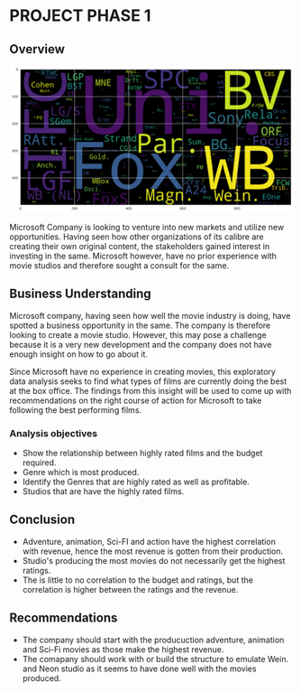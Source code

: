 # PROJECT PHASE 1

## Overview 

![Image](wordcloud.png)

Microsoft Company is looking to venture into new markets and utilize new opportunities. Having seen how other organizations of its calibre are creating their own original content, the stakeholders gained interest in investing in the same. Microsoft however, have no prior experience with movie studios and therefore sought a consult for the same.

## Business Understanding

Microsoft company, having seen how well the movie industry is doing, have spotted a business opportunity in the same. The company is therefore looking to create a movie studio. However, this may pose a challenge because it is a very new development and the company does not have enough insight on how to go about it.

Since Microsoft have no experience in creating movies, this exploratory data analysis seeks to find what types of films are currently doing the best at the box office. The findings from this insight will be used to come up with recommendations on the right course of action for Microsoft to take following the best performing films.


### Analysis objectives

* Show the relationship between highly rated films and the budget required. 
* Genre which is most produced.  
* Identify the Genres that are highly rated as well as profitable.
* Studios that are have the highly rated films.  

## Conclusion

* Adventure, animation, Sci-FI and action have the highest correlation with revenue, hence the most revenue is gotten from their production.
* Studio's producing the most movies do not necessarily get the highest ratings.
* The is little to no correlation to the budget and ratings, but the correlation is higher between the ratings and the revenue.


## Recommendations

* The company should start with the producuction adventure, animation and Sci-Fi movies as those make the highest revenue.
* The comapany should work with or build the structure to emulate Wein. and Neon studio as it seems to have done well with the movies produced.



